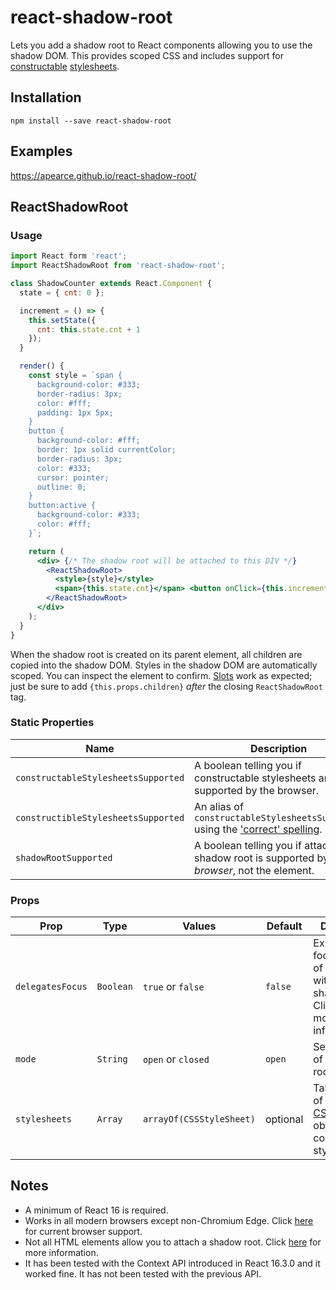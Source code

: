 # react-shadow-root
Lets you add a shadow root to React components allowing you to use the shadow DOM. This provides scoped CSS and includes support for [constructable](https://developers.google.com/web/updates/2019/02/constructable-stylesheets) [stylesheets](https://wicg.github.io/construct-stylesheets).

## Installation
`npm install --save react-shadow-root`

## Examples
https://apearce.github.io/react-shadow-root/

## ReactShadowRoot
### Usage
```jsx
import React form 'react';
import ReactShadowRoot from 'react-shadow-root';

class ShadowCounter extends React.Component {
  state = { cnt: 0 };

  increment = () => {
    this.setState({
      cnt: this.state.cnt + 1
    });
  }

  render() {
    const style = `span {
      background-color: #333;
      border-radius: 3px;
      color: #fff;
      padding: 1px 5px;
    }
    button {
      background-color: #fff;
      border: 1px solid currentColor;
      border-radius: 3px;
      color: #333;
      cursor: pointer;
      outline: 0;
    }
    button:active {
      background-color: #333;
      color: #fff;
    }`;

    return (
      <div> {/* The shadow root will be attached to this DIV */}
        <ReactShadowRoot>
          <style>{style}</style>
          <span>{this.state.cnt}</span> <button onClick={this.increment}>Click Me</button>
        </ReactShadowRoot>
      </div>
    );
  }
}
```
When the shadow root is created on its parent element, all children are copied into the shadow DOM. Styles in the shadow DOM are automatically scoped. You can inspect the element to confirm. [Slots](https://developer.mozilla.org/en-US/docs/Web/HTML/Element/slot) work as expected; just be sure to add `{this.props.children}` _after_ the closing `ReactShadowRoot` tag.

### Static Properties
| Name | Description |
|------|-------------|
| `constructableStylesheetsSupported` | A boolean telling you if constructable stylesheets are supported by the browser. |
| `constructibleStylesheetsSupported` | An alias of `constructableStylesheetsSupported` using the ['correct' spelling](https://github.com/WICG/construct-stylesheets/issues/90). |
| `shadowRootSupported` | A boolean telling you if attaching a shadow root is supported by the _browser_, not the element. |

### Props
| Prop | Type | Values | Default | Description |
|------|------|--------|---------|-------------|
| `delegatesFocus` | `Boolean` | `true` or `false` | `false` | Expands the focus behavior of elements within the shadow DOM. Click [here](https://apearce.github.io/react-shadow-root/#delegates-focus) for more information. |
| `mode` | `String` | `open` or `closed` | `open` | Sets the [mode](https://developer.mozilla.org/en-US/docs/Web/API/ShadowRoot/mode) of the shadow root. |
| `stylesheets` | `Array` | `arrayOf(CSSStyleSheet)` | optional | Takes an array of [CSSStyleSheet](https://developer.mozilla.org/en-US/docs/Web/API/CSSStyleSheet) objects for constructable stylesheets. |

## Notes
- A minimum of React 16 is required.
- Works in all modern browsers except non-Chromium Edge. Click [here](https://developer.mozilla.org/en-US/docs/Web/API/Element/attachShadow#Browser_compatibility) for current browser support.
- Not all HTML elements allow you to attach a shadow root. Click [here](https://developer.mozilla.org/en-US/docs/Web/API/Element/attachShadow#Elements_you_can_attach_a_shadow_to) for more information.
- It has been tested with the Context API introduced in React 16.3.0 and it worked fine. It has not been tested with the previous API.

